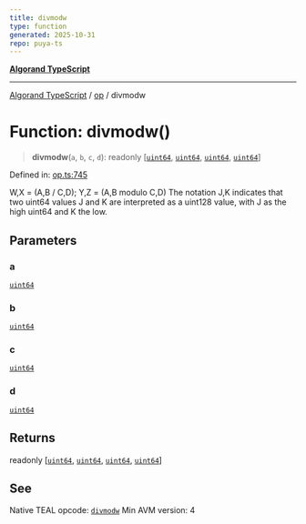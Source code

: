 ```yaml
---
title: divmodw
type: function
generated: 2025-10-31
repo: puya-ts
---
```

[**Algorand TypeScript**](../../README.md)

***

[Algorand TypeScript](../../modules.md) / [op](../README.md) / divmodw

# Function: divmodw()

> **divmodw**(`a`, `b`, `c`, `d`): readonly \[[`uint64`](../../index/type-aliases/uint64.md), [`uint64`](../../index/type-aliases/uint64.md), [`uint64`](../../index/type-aliases/uint64.md), [`uint64`](../../index/type-aliases/uint64.md)\]

Defined in: [op.ts:745](https://github.com/algorandfoundation/puya-ts/blob/main/packages/algo-ts/src/op.ts#L745)

W,X = (A,B / C,D); Y,Z = (A,B modulo C,D)
The notation J,K indicates that two uint64 values J and K are interpreted as a uint128 value, with J as the high uint64 and K the low.

## Parameters

### a

[`uint64`](../../index/type-aliases/uint64.md)

### b

[`uint64`](../../index/type-aliases/uint64.md)

### c

[`uint64`](../../index/type-aliases/uint64.md)

### d

[`uint64`](../../index/type-aliases/uint64.md)

## Returns

readonly \[[`uint64`](../../index/type-aliases/uint64.md), [`uint64`](../../index/type-aliases/uint64.md), [`uint64`](../../index/type-aliases/uint64.md), [`uint64`](../../index/type-aliases/uint64.md)\]

## See

Native TEAL opcode: [`divmodw`](https://dev.algorand.co/reference/algorand-teal/opcodes#divmodw)
Min AVM version: 4
